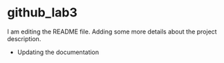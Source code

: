 # github_lab3

I am editing the README file. Adding some more details about the project description.

* Updating the documentation
